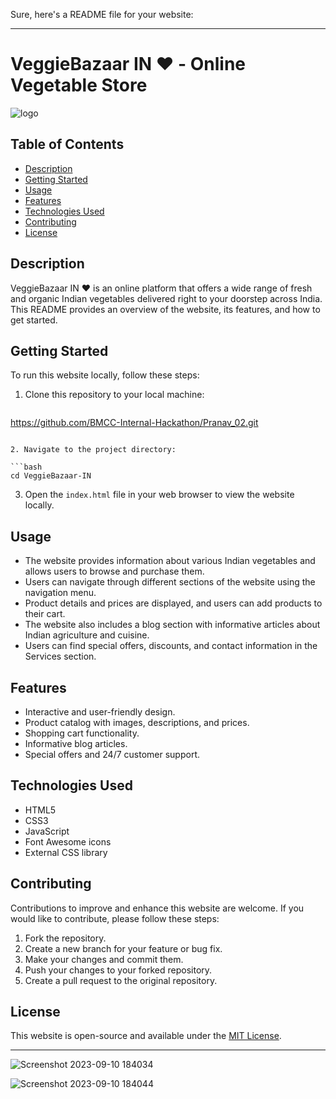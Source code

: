 Sure, here's a README file for your website:

---

# VeggieBazaar IN ❤️ - Online Vegetable Store

![logo](https://github.com/BMCC-Internal-Hackathon/Pranav_02/assets/139959632/e6fbcb41-8161-4b9e-b53a-07fa4264e92f)


## Table of Contents
- [Description](#description)
- [Getting Started](#getting-started)
- [Usage](#usage)
- [Features](#features)
- [Technologies Used](#technologies-used)
- [Contributing](#contributing)
- [License](#license)

## Description

VeggieBazaar IN ❤️ is an online platform that offers a wide range of fresh and organic Indian vegetables delivered right to your doorstep across India. This README provides an overview of the website, its features, and how to get started.

## Getting Started

To run this website locally, follow these steps:

1. Clone this repository to your local machine:

   ```bash
https://github.com/BMCC-Internal-Hackathon/Pranav_02.git
   ```

2. Navigate to the project directory:

   ```bash
   cd VeggieBazaar-IN
   ```

3. Open the `index.html` file in your web browser to view the website locally.

## Usage

- The website provides information about various Indian vegetables and allows users to browse and purchase them.
- Users can navigate through different sections of the website using the navigation menu.
- Product details and prices are displayed, and users can add products to their cart.
- The website also includes a blog section with informative articles about Indian agriculture and cuisine.
- Users can find special offers, discounts, and contact information in the Services section.

## Features

- Interactive and user-friendly design.
- Product catalog with images, descriptions, and prices.
- Shopping cart functionality.
- Informative blog articles.
- Special offers and 24/7 customer support.

## Technologies Used

- HTML5
- CSS3
- JavaScript
- Font Awesome icons
- External CSS library

## Contributing

Contributions to improve and enhance this website are welcome. If you would like to contribute, please follow these steps:

1. Fork the repository.
2. Create a new branch for your feature or bug fix.
3. Make your changes and commit them.
4. Push your changes to your forked repository.
5. Create a pull request to the original repository.

## License

This website is open-source and available under the [MIT License](LICENSE).

---

![Screenshot 2023-09-10 184034](https://github.com/BMCC-Internal-Hackathon/Pranav_02/assets/139959632/230b583a-0d26-48ac-b343-f9936d6e8300)




![Screenshot 2023-09-10 184044](https://github.com/BMCC-Internal-Hackathon/Pranav_02/assets/139959632/ab5b8bb3-5fef-4255-b498-6e86988092f8)


